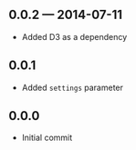 
## 0.0.2 — 2014-07-11

* Added D3 as a dependency

## 0.0.1

* Added `settings` parameter

## 0.0.0

* Initial commit
